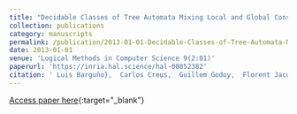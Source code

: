 ```yaml
---
title: "Decidable Classes of Tree Automata Mixing Local and Global Constraints Modulo Flat Theories"
collection: publications
category: manuscripts
permalink: /publication/2013-01-01-Decidable-Classes-of-Tree-Automata-Mixing-Local-and-Global-Constraints-Modulo-Flat-Theories
date: 2013-01-01
venue: 'Logical Methods in Computer Science 9(2:01)'
paperurl: 'https://inria.hal.science/hal-00852382'
citation: ' Luis Barguño},  Carlos Creus,  Guillem Godoy,  Florent Jacquemard,  Camille Vacher, &quot;Decidable Classes of Tree Automata Mixing Local and Global Constraints Modulo Flat Theories&quot; Logical Methods in Computer Science 9(2:01), 2013.'
---
```

[Access paper here](https://doi.org/10.2168/LMCS-9(2:1)2013){:target="_blank"}
